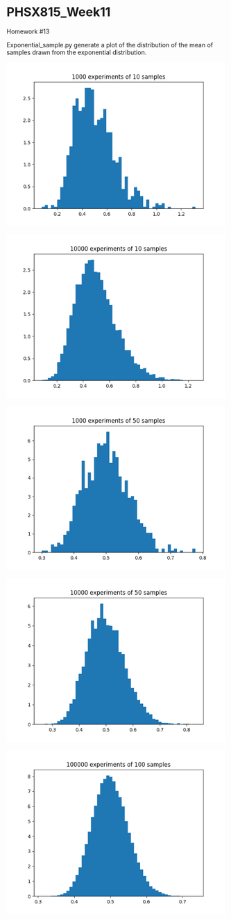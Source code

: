 # PHSX815_Week11

Homework #13
 
Exponential_sample.py generate a plot of the distribution of the mean of samples drawn from the exponential distribution. 

![alt text](https://github.com/ZhongtianD/PHSX815_Week11/blob/main/Exponential_mean.png?raw=true)

![alt text](https://github.com/ZhongtianD/PHSX815_Week11/blob/main/Exponential_mean2.png?raw=true)

![alt text](https://github.com/ZhongtianD/PHSX815_Week11/blob/main/Exponential_mean3.png?raw=true)

![alt text](https://github.com/ZhongtianD/PHSX815_Week11/blob/main/Exponential_mean4.png?raw=true)

![alt text](https://github.com/ZhongtianD/PHSX815_Week11/blob/main/Exponential_mean5.png?raw=true)
